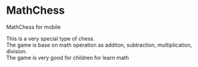 MathChess
=========

MathChess for mobile

This is a very special type of chess.
<br />
The game is base on math operation as additon, subtraction, multiplication, division.
<br />
The game is very good for children for learn math

